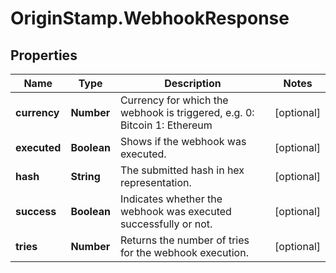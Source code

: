 # OriginStamp.WebhookResponse

## Properties
Name | Type | Description | Notes
------------ | ------------- | ------------- | -------------
**currency** | **Number** | Currency for which the webhook is triggered, e.g.  0: Bitcoin 1: Ethereum | [optional] 
**executed** | **Boolean** | Shows if the webhook was executed. | [optional] 
**hash** | **String** | The submitted hash in hex representation. | [optional] 
**success** | **Boolean** | Indicates whether the webhook was executed successfully or not. | [optional] 
**tries** | **Number** | Returns the number of tries for the webhook execution. | [optional] 


